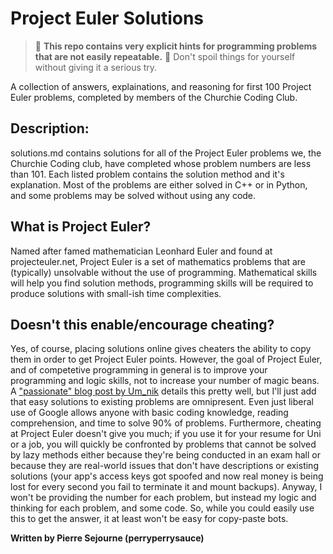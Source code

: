 # Project Euler Solutions

> :stop_sign: **This repo contains very explicit hints for programming problems that are not easily repeatable.** :stop_sign: Don't spoil things for yourself without giving it a serious try. 


A collection of answers, explainations, and reasoning for first 100 Project Euler problems, completed by members of the Churchie Coding Club.

## Description:
solutions.md contains solutions for all of the Project Euler problems we, the Churchie Coding club, have completed whose problem numbers are less than 101. Each listed problem contains the solution method and it's explanation. Most of the problems are either solved in C++ or in Python, and some problems may be solved without using any code.

## What is Project Euler?
Named after famed mathematician Leonhard Euler and found at projecteuler.net, Project Euler is a set of mathematics problems that are (typically) unsolvable without the use of programming. Mathematical skills will help you find solution methods, programming skills will be required to produce solutions with small-ish time complexities.

## Doesn't this enable/encourage cheating?
Yes, of course, placing solutions online gives cheaters the ability to copy them in order to get Project Euler points. However, the goal of Project Euler, and of competetive programming in general is to improve your programming and logic skills, not to increase your number of magic beans. A ["passionate" blog post by Um_nik](https://codeforces.com/blog/entry/133949) details this pretty well, but I'll just add that easy solutions to existing problems are omnipresent. Even just liberal use of Google allows anyone with basic coding knowledge, reading comprehension, and time to solve 90% of problems. Furthermore, cheating at Project Euler doesn't give you much; if you use it for your resume for Uni or a job, you will quickly be confronted by problems that cannot be solved by lazy methods either because they're being conducted in an exam hall or because they are real-world issues that don't have descriptions or existing solutions (your app's access keys got spoofed and now real money is being lost for every second you fail to terminate it and mount backups). Anyway, I won't be providing the number for each problem, but instead my logic and thinking for each problem, and some code. So, while you could easily use this to get the answer, it at least won't be easy for copy-paste bots.

**Written by Pierre Sejourne (perryperrysauce)**
